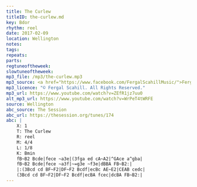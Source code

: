 ```yaml
---
title: The Curlew
titleID: the-curlew.md
key: Bdor
rhythm: reel
date: 2017-02-09
location: Wellington
notes:
tags:
repeats: 
parts: 
regtuneoftheweek:
slowtuneoftheweek:
mp3_file: /mp3/the-curlew.mp3
mp3_source: <a href="https://www.facebook.com/FergalScahillMusic/">Fergal Scahill</a>
mp3_licence: "© Fergal Scahill. All Rights Reserved."
mp3_url: https://www.youtube.com/watch?v=ZEfR1jz7uu0
alt_mp3_url: https://www.youtube.com/watch?v=WrPeT4tWRFE
source: Wellington
abc_source: The Session
abc_url: https://thesession.org/tunes/174
abc: |
    X: 1
    T: The Curlew
    R: reel
    M: 4/4
    L: 1/8
    K: Bmin
    fB~B2 Bcde|fece ~a3e|(3fga ed cA~A2|^GAce a^gba|
    fB~B2 Bcde|fece ~a3f|~=g3e ~f3e|dBBA FB~B2:|
    |:(3Bcd cd BF~F2|DF~F2 Bcdf|ecBc AE~E2|CEAB cedc|
    (3Bcd cd BF~F2|DF~F2 Bcdf|ecBA fcec|dcBA FB~B2:|
---
```

